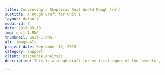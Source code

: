 ```yaml
---
title: Convincing a Skeptical Real World Rough Draft
subtitle: A Rough Draft for Unit 1
layout: default
modal-id: 9
date: 2019-09-13
img: unit-1.PNG
thumbnail: unit-1.PNG
alt: image-alt
project-date: September 13, 2019
category: Support
client: Discourse Analysis
description: This is a rough draft for my first paper of the semester, and one of the first serious pieces of writing that I had published since high school. It can be found <a href="../AWDPortfolio/assets/unit-1.pdf">here</a>.

---
```


